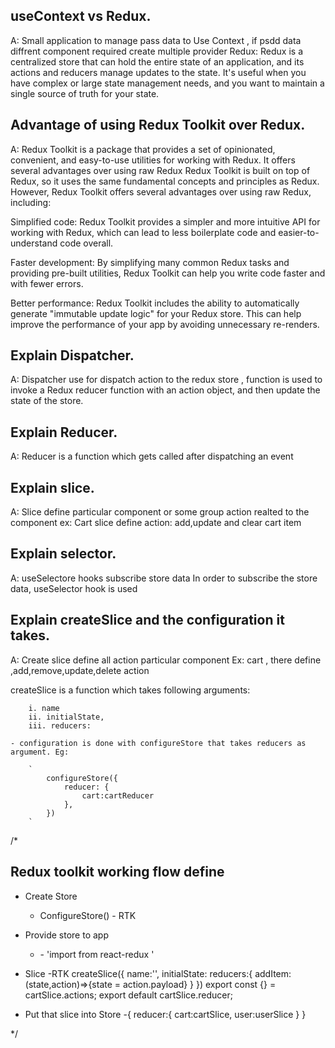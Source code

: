 ## useContext vs Redux.
A: Small application to manage pass data to Use Context , if psdd data diffrent component required create multiple provider
Redux: Redux is a centralized store that can hold the entire state of an application, and its actions and reducers manage updates to the state. It's useful when you have complex or large state management needs, and you want to maintain a single source of truth for your state.
## Advantage of using Redux Toolkit over Redux.
A: Redux Toolkit is a package that provides a set of opinionated, convenient, and easy-to-use utilities for    working with Redux. It offers several advantages over using raw Redux
Redux Toolkit is built on top of Redux, so it uses the same fundamental concepts and principles as Redux. However, Redux Toolkit offers several advantages over using raw Redux, including:

Simplified code: Redux Toolkit provides a simpler and more intuitive API for working with Redux, which can lead to less boilerplate code and easier-to-understand code overall.

Faster development: By simplifying many common Redux tasks and providing pre-built utilities, Redux Toolkit can help you write code faster and with fewer errors.

Better performance: Redux Toolkit includes the ability to automatically generate "immutable update logic" for your Redux store. This can help improve the performance of your app by avoiding unnecessary re-renders.
## Explain Dispatcher.
A: Dispatcher use for dispatch action to the redux store ,
    function is used to invoke a Redux reducer function with an action object, and then update the state of the store.
## Explain Reducer.
A: Reducer is a function which gets called after dispatching an event
## Explain slice.
A: Slice define particular component or some group action realted to the component 
ex: Cart slice define action: add,update and clear cart item
## Explain selector.
A: useSelectore hooks  subscribe  store data
  In order to subscribe the store data, useSelector hook is used 
## Explain createSlice and the configuration it takes.
A: Create slice define all action particular component 
Ex: cart , there define ,add,remove,update,delete action

createSlice is a function which takes following arguments:
	
		i. name
		ii. initialState,
		iii. reducers:

	- configuration is done with configureStore that takes reducers as argument. Eg:
		
		`
			configureStore({
				reducer: {
					cart:cartReducer
				},
			})
		`
 /*
 ## Redux toolkit working flow define

 - Create Store
    - ConfigureStore() - RTK

- Provide store to app
    - <Provider store={store}> - 'import from react-redux '

- Slice
    -RTK createSlice({
        name:'',
        initialState:
        reducers:{
            addItem:(state,action)=>{state = action.payload}
        }
    }) 
    export const {} = cartSlice.actions;
    export default cartSlice.reducer;
- Put that slice into Store 
    -{
        reducer:{
            cart:cartSlice,
            user:userSlice
        }
    }
 
 
 */